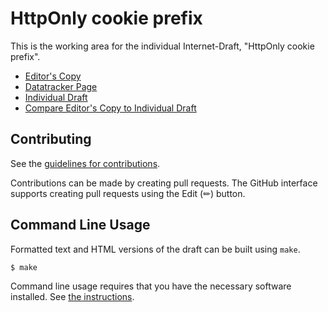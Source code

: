 # HttpOnly cookie prefix

This is the working area for the individual Internet-Draft, "HttpOnly cookie prefix".

* [Editor's Copy](https://yoavweiss.github.io/httponly_prefix/#go.draft-httponlyprefix-weiss-http.html)
* [Datatracker Page](https://datatracker.ietf.org/doc/draft-httponlyprefix-weiss-http)
* [Individual Draft](https://datatracker.ietf.org/doc/html/draft-httponlyprefix-weiss-http)
* [Compare Editor's Copy to Individual Draft](https://yoavweiss.github.io/httponly_prefix/#go.draft-httponlyprefix-weiss-http.diff)


## Contributing

See the
[guidelines for contributions](https://github.com/yoavweiss/httponly_prefix/blob/main/CONTRIBUTING.md).

Contributions can be made by creating pull requests.
The GitHub interface supports creating pull requests using the Edit (✏) button.


## Command Line Usage

Formatted text and HTML versions of the draft can be built using `make`.

```sh
$ make
```

Command line usage requires that you have the necessary software installed.  See
[the instructions](https://github.com/martinthomson/i-d-template/blob/main/doc/SETUP.md).

